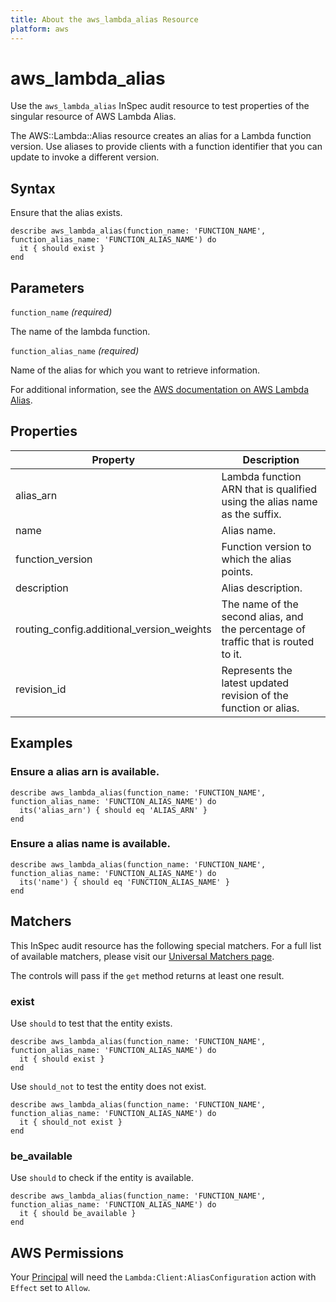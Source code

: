 ```yaml
---
title: About the aws_lambda_alias Resource
platform: aws
---
```


# aws_lambda_alias

Use the `aws_lambda_alias` InSpec audit resource to test properties of the singular resource of AWS Lambda Alias.

The AWS::Lambda::Alias resource creates an alias for a Lambda function version. Use aliases to provide clients with a function identifier that you can update to invoke a different version.

## Syntax

Ensure that the alias exists.

    describe aws_lambda_alias(function_name: 'FUNCTION_NAME', function_alias_name: 'FUNCTION_ALIAS_NAME') do
      it { should exist }
    end

## Parameters

`function_name` _(required)_

The name of the lambda function.

`function_alias_name` _(required)_

Name of the alias for which you want to retrieve information.

For additional information, see the [AWS documentation on AWS Lambda Alias](https://docs.aws.amazon.com/AWSCloudFormation/latest/UserGuide/aws-resource-lambda-alias.html).

## Properties

| Property | Description |
| --- | --- |
| alias_arn | Lambda function ARN that is qualified using the alias name as the suffix. |
| name | Alias name. |
| function_version | Function version to which the alias points. |
| description | Alias description. |
| routing_config.additional_version_weights | The name of the second alias, and the percentage of traffic that is routed to it. |
| revision_id | Represents the latest updated revision of the function or alias. |

## Examples

### Ensure a alias arn is available.
    describe aws_lambda_alias(function_name: 'FUNCTION_NAME', function_alias_name: 'FUNCTION_ALIAS_NAME') do
      its('alias_arn') { should eq 'ALIAS_ARN' }
    end

### Ensure a alias name is available.
    describe aws_lambda_alias(function_name: 'FUNCTION_NAME', function_alias_name: 'FUNCTION_ALIAS_NAME') do
      its('name') { should eq 'FUNCTION_ALIAS_NAME' }
    end

## Matchers

This InSpec audit resource has the following special matchers. For a full list of available matchers, please visit our [Universal Matchers page](https://www.inspec.io/docs/reference/matchers/).

The controls will pass if the `get` method returns at least one result.

### exist

Use `should` to test that the entity exists.

    describe aws_lambda_alias(function_name: 'FUNCTION_NAME', function_alias_name: 'FUNCTION_ALIAS_NAME') do
      it { should exist }
    end

Use `should_not` to test the entity does not exist.

    describe aws_lambda_alias(function_name: 'FUNCTION_NAME', function_alias_name: 'FUNCTION_ALIAS_NAME') do
      it { should_not exist }
    end

### be_available

Use `should` to check if the entity is available.

    describe aws_lambda_alias(function_name: 'FUNCTION_NAME', function_alias_name: 'FUNCTION_ALIAS_NAME') do
      it { should be_available }
    end

## AWS Permissions

Your [Principal](https://docs.aws.amazon.com/IAM/latest/UserGuide/intro-structure.html#intro-structure-principal) will need the `Lambda:Client:AliasConfiguration` action with `Effect` set to `Allow`.